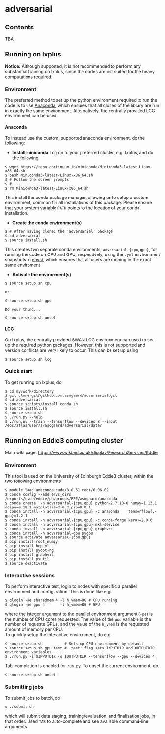 # adversarial

## Contents

TBA


## Running on lxplus

**Notice:** Although supported, it is not recommended to perform any substantial
 training on lxplus, since the nodes are not suited for the heavy computations
 required.


### Environment

The preferred method to set up the python environment required to run the code
is to use [Anaconda](https://conda.io/docs/), which ensures that all clones of
the library are run in exactly the same environment. Alternatively, the
centrally provided LCG environment can be used.

#### Anaconda

To instead use the custom, supported anaconda environment, do the
[following](https://conda.io/docs/user-guide/tasks/manage-environments.html#building-identical-conda-environments):

- **Install miniconda**
Log on to your preferred cluster, e.g. lxplus, and do the following
```
$ wget https://repo.continuum.io/miniconda/Miniconda3-latest-Linux-x86_64.sh
$ bash Miniconda3-latest-Linux-x86_64.sh
$ # Follow the screen prompts
$ # ...
$ rm Miniconda3-latest-Linux-x86_64.sh
``` 
This install the conda package manager, allowing us to setup a custom
environment, common for all installations of this package. Please ensure that
your system variable `PATH` points to the location of your conda installation.
- **Create the conda environment(s)**
```
$ # After having cloned the 'adversarial' package
$ cd adversarial
$ source install.sh
```
This creates two separate conda environments, `adversarial-{cpu,gpu}`, for
running the code on CPU and GPU, respectively, using the `.yml` environment
snapshots in [envs/](envs/), which ensures that all users are running in the
exact same enviroment
- **Activate the environment(s)**
```
$ source setup.sh cpu

or

$ source setup.sh gpu

Do your thing...

$ source setup.sh unset
```

#### LCG

On lxplus, the centrally provided SWAN LCG environment can used to set up the
required python packages. However, this is not supported and version conflicts
are very likely to occur. This can be set up using
```
$ source setup.sh lcg
```

### Quick start

To get running on lxplus, do
```
$ cd my/work/directory
$ git clone git@github.com:asogaard/adversarial.git
$ cd adversarial
$ source scripts/install_conda.sh
$ source install.sh
$ source setup.sh
$ ./run.py --help
$ ./run.py --train --tensorflow --devices 8 --input /eos/atlas/user/a/asogaard/adversarial/data/
```



## Running on Eddie3 computing cluster

Main wiki page: https://www.wiki.ed.ac.uk/display/ResearchServices/Eddie


### Environment

This tool is used on the University of Edinburgh Eddie3 cluster, within the two following environments
```
$ module load anaconda cuda/8.0.61 root/6.06.02
$ conda config --add envs_dirs /exports/csce/eddie/ph/groups/PPE/asogaard/anaconda
$ conda create  -n adversarial-{cpu,gpu} python=2.7.13-0 numpy=1.13.1 scipy=0.19.1 matplotlib=2.0.2 pip=9.0.1
$ conda install -n adversarial-{cpu,gpu} -c anaconda    tensorflow{,-gpu}=1.2.1
$ conda install -n adversarial-{cpu,gpu} -c conda-forge keras=2.0.6
$ conda install -n adversarial-{cpu,gpu} mkl-service
$ conda install -n adversarial-{cpu,gpu} graphviz
$ conda install -n adversarial-gpu pygpu
$ source activate adversarial-{cpu,gpu}
$ pip install root_numpy
$ pip install hep_ml
$ pip install pydot-ng
$ pip install graphviz
$ pip install psutil
$ source deactivate
```


### Interactive sessions

To perform interactive test, login to nodes with specific a parallel environment and configuration. This is done like e.g.
```
$ qlogin -pe sharedmem 4 -l h_vmem=8G # CPU running
$ qlogin -pe gpu 4       -l h_vmem=8G # GPU 
```
where the integer argument to the parallel environment argument (`-pe`) is the number of CPU cores requested. The value of the `gpu` variable is the number of requeste GPUs, and the value of the `h_vmem` is the requested amount of memory per CPU.  
To quickly setup the interactive environment, do e.g.
```
$ source setup.sh          # Sets up CPU environment by default
$ source setup.sh gpu test # 'test' flag sets INPUTDIR and OUTPUTDIR environment variables
$ ./run.py -i $INPUTDIR -o $OUTPUTDIR --tensorflow --gpu --devices 4
```
Tab-completion is enabled for `run.py`.
To unset the current environment, do
```
$ source setup.sh unset
```


### Submitting jobs

To submit jobs to batch, do
```
$ ./submit.sh
```
which will submit data staging, training/evaluation, and finalisation jobs, in
that order. Used `TAB` to auto-complete and see available command-line arguments.
